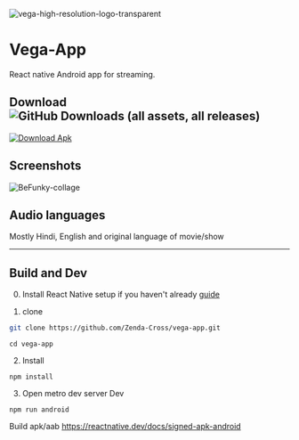 ![vega-high-resolution-logo-transparent](https://github.com/Zenda-Cross/vega-app/assets/143804558/b2eb446f-8e7f-4800-81e1-3320c82f33de)

# Vega-App
React native Android app for streaming.

## Download  ![GitHub Downloads (all assets, all releases)](https://img.shields.io/github/downloads/Zenda-Cross/vega-app/total?link=https%3A%2F%2Fgithub.com%2FZenda-Cross%2Fvega-app%2Freleases)
[![Download Apk](https://custom-icon-badges.demolab.com/badge/-Download_Apk-blue?style=for-the-badge&logo=download&logoColor=white "Download Apk")](https://github.com/Zenda-Cross/vega-app/releases)


## Screenshots
![BeFunky-collage](https://github.com/Zenda-Cross/vega-app/assets/143804558/8b7ff105-3310-4485-b9f3-fdc24d128964)

## Audio languages 
Mostly Hindi, English and original language of movie/show
___

## Build and Dev
0. Install React Native setup if you haven't already [guide](https://reactnative.dev/docs/set-up-your-environment)

1. clone
```bash
git clone https://github.com/Zenda-Cross/vega-app.git
```
```
cd vega-app
```
2. Install
```
npm install
```
3. Open metro dev server
Dev
```
npm run android
```
Build apk/aab
https://reactnative.dev/docs/signed-apk-android

